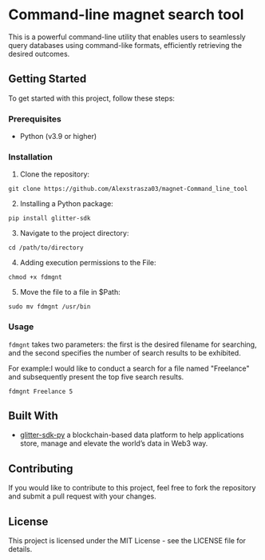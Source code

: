 # Command-line magnet search tool

This is a powerful command-line utility that enables users to seamlessly query databases using command-like formats, efficiently retrieving the desired outcomes.

## Getting Started

To get started with this project, follow these steps:

### Prerequisites

- Python (v3.9 or higher)

### Installation

1. Clone the repository:

``` shell
git clone https://github.com/Alexstrasza03/magnet-Command_line_tool
```

2. Installing a Python package:

``` shell
pip install glitter-sdk 
```

3. Navigate to the project directory:

``` shell
cd /path/to/directory
```

4. Adding execution permissions to the File:

``` shell
chmod +x fdmgnt 
```
5. Move the file to a file in $Path:

``` shell
sudo mv fdmgnt /usr/bin
```

### Usage

`fdmgnt` takes two parameters: the first is the desired filename for searching, and the second specifies the number of search results to be exhibited.

For example:I would like to conduct a search for a file named "Freelance" and subsequently present the top five search results.

```shell
fdmgnt Freelance 5
```

## Built With

- [glitter-sdk-py](https://github.com/glitternetwork/glitter-sdk-py) a blockchain-based data platform to help applications store, manage and elevate the world’s data in Web3 way.

## Contributing

If you would like to contribute to this project, feel free to fork the repository and submit a pull request with your changes.

## License

This project is licensed under the MIT License - see the LICENSE file for details.